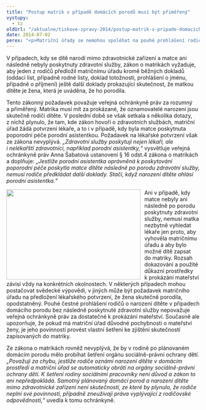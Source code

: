 ```yaml
---
title: "Postup matrik v případě domácích porodů musí být přiměřený"
vystupy:
  - tz
oldUrl: "/aktualne/tiskove-zpravy-2014/postup-matrik-v-pripade-domacich-porodu-musi-byt-primereny"
date: 2014-07-02
perex: "<p>Matriční úřady se nemohou spoléhat na pouhé prohlášení rodičů o domácím porodu. Současně ale musí v požadavcích na rodiče respektovat princip přiměřenosti.</p>"
---
```


<!-- imported from the old website -->

<p>V případech, kdy se dítě narodí mimo zdravotnické zařízení a matce ani následně nebyly poskytnuty zdravotní služby, zákon o matrikách vyžaduje, aby jeden z rodičů předložil matričnímu úřadu kromě běžných dokladů (oddací list, případně rodné listy, doklad totožnosti, prohlášení o jménu, případně o příjmení) ještě další doklady prokazující skutečnost, že matkou dítěte je žena, která je uváděna, že ho porodila.</p><p>Tento zákonný požadavek považuje veřejná ochránkyně práv za rozumný a přiměřený. Matrika musí mít za prokázané, že oznamovatelé narození jsou skutečně rodiči dítěte. V poslední době se však setkala s několika dotazy, z nichž plynulo, že tam, kde zákon hovoří o zdravotních službách, matriční úřad žádá potvrzení lékaře, a to i v případě, kdy byla matce poskytnuta poporodní péče porodní asistentkou. Požadavek na lékařské potvrzení však ze zákona nevyplývá. <em>„Zdravotní služby poskytují nejen lékaři, ale i nelékařští zdravotníci, například porodní asistentky,“</em> vysvětluje veřejná ochránkyně práv Anna Šabatová ustanovení § 16 odst.4 zákona o matrikách a doplňuje:<em> „Jestliže porodní asistentka oprávněná k poskytování poporodní péče poskytla matce dítěte následně po porodu zdravotní služby, nemusí rodiče předkládat další doklady. Stačí, když narození dítěte ohlásí porodní asistentka.“</em></p><p><img src="/uploads-import/uploads/RTEmagicC_baby.jpg.jpg" style="FLOAT: left; PADDING-RIGHT: 10px" height="235" width="350" alt="" />Ani v případě, kdy matce nebyly ani následně po porodu poskytnuty zdravotní služby, nemusí matka nezbytně vyhledat lékaře jen proto, aby vyhověla matričnímu úřadu a aby bylo možné dítě zapsat do matriky. Rozsah dokazování a použité důkazní prostředky k prokázání mateřství závisí vždy na konkrétních okolnostech. V některých případech mohou postačovat svědecké výpovědi, v jiných může být požadavek matričního úřadu na předložení lékařského potvrzení, že žena skutečně porodila, opodstatněný. Pouhé čestné prohlášení rodičů o narození dítěte v případech domácího porodu bez následně poskytnuté zdravotní služby nepovažuje veřejná ochránkyně práv za dostatečné k prokázání mateřství. Současně ale upozorňuje, že pokud má matriční úřad důvodné pochybnosti o mateřství ženy, je jeho povinností provést vlastní šetření ke zjištění skutečností zapisovaných do matriky.</p><p>Ze zákona o matrikách rovněž nevyplývá, že by v rodině po plánovaném domácím porodu mělo probíhat šetření orgánu sociálně-právní ochrany dětí. <em>„Považuji za chybu, jestliže rodiče oznámí narození dítěte v domácím prostředí a matriční úřad se automaticky obrátí na orgány sociálně-právní ochrany dětí. K šetření rodiny sociálními pracovníky není důvod a zákon to ani nepředpokládá. Samotný plánovaný domácí porod a narození dítěte mimo zdravotnické zařízení není skutečností, ze které by plynulo, že rodiče neplní své povinnosti, případně zneužívají práva vyplývající z rodičovské odpovědnosti,“</em> uvedla k tomu ochránkyně.</p>
